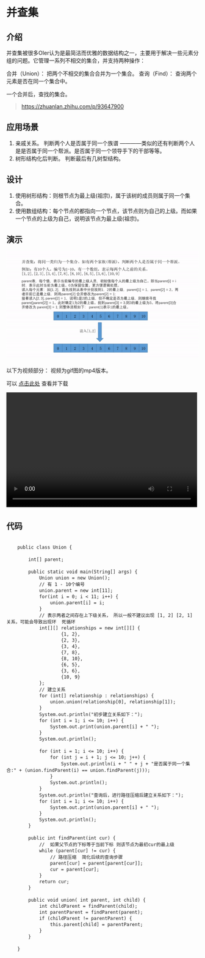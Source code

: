 # 并查集

## 介绍

并查集被很多OIer认为是最简洁而优雅的数据结构之一，主要用于解决一些元素分组的问题。它管理一系列不相交的集合，并支持两种操作：

合并（Union）： 把两个不相交的集合合并为一个集合。
查询（Find）： 查询两个元素是否在同一个集合中。

一个合并后，查找的集合。

>https://zhuanlan.zhihu.com/p/93647900

## 应用场景

1. 亲戚关系。 判断两个人是否属于同一个族谱 ————类似的还有判断两个人是是否属于同一个帮派。是否属于同一个领导手下的干部等等。
2. 树形结构化后判断。 判断最后有几树型结构。

## 设计

1. 使用树形结构：则根节点为最上级(祖宗)，属于该树的成员则属于同一个集合。
2. 使用数组结构：每个节点的都指向一个节点，该节点则为自己的上级。而如果一个节点的上级为自己，说明该节点为最上级(祖宗)。

## 演示

 ![my-union.gif](https://github.com/DevFor-Fun/Algorithm/blob/master/%E5%B9%B6%E6%9F%A5%E9%9B%86/%E5%B9%B6%E6%9F%A5%E9%9B%86.gif)

 以下为视频部分：  视频为gif图的mp4版本。

可以 [点击此处](https://github.com/DevFor-Fun/Algorithm/blob/master/%E5%B9%B6%E6%9F%A5%E9%9B%86/%E5%B9%B6%E6%9F%A5%E9%9B%86.mp4) 查看并下载

<video src="https://github.com/DevFor-Fun/Algorithm/blob/master/%E5%B9%B6%E6%9F%A5%E9%9B%86/%E5%B9%B6%E6%9F%A5%E9%9B%86.mp4" controls="controls" width="500" height="300">您的浏览器不支持播放该视频！</video>


## 代码

```

	public class Union {

	    int[] parent;
	
	    public static void main(String[] args) {
	        Union union = new Union();
	        // 有 1 - 10个编号
	        union.parent = new int[11];
	        for(int i = 0; i < 11; i++) {
	            union.parent[i] = i;
	        }
	        // 表示两者之间存在上下级关系， 所以一般不建议出现 [1, 2] [2, 1] 关系，可能会导致出现环  死循环
	        int[][] relationships = new int[][] {
	                {1, 2},
	                {2, 3},
	                {3, 4},
	                {7, 8},
	                {8, 10},
	                {6, 5},
	                {3, 6},
	                {10, 9}
	        };
	        // 建立关系
	        for (int[] relationship : relationships) {
	            union.union(relationship[0], relationship[1]);
	        }
	        System.out.println("初步建立关系如下：");
	        for (int i = 1; i <= 10; i++) {
	            System.out.print(union.parent[i] + " ");
	        }
	        System.out.println();
	
	        for (int i = 1; i <= 10; i++) {
	            for (int j = i + 1; j <= 10; j++) {
	                System.out.println(i + " " + j + "是否属于同一个集合:" + (union.findParent(i) == union.findParent(j)));
	            }
	            System.out.println();
	        }
	        System.out.println("查询后，进行路径压缩后建立关系如下：");
	        for (int i = 1; i <= 10; i++) {
	            System.out.print(union.parent[i] + " ");
	        }
	        System.out.println();
	    }
	
	    public int findParent(int cur) {
	        //  如果父节点的下标等于当前下标 则该节点为最初cur的最上级
	        while (parent[cur] != cur) {
	            // 路径压缩  简化后续的查询步骤
	            parent[cur] = parent[parent[cur]];
	            cur = parent[cur];
	        }
	        return cur;
	    }
	
	    public void union( int parent, int child) {
	        int childParent = findParent(child);
	        int parentParent = findParent(parent);
	        if (childParent != parentParent) {
	            this.parent[child] = parentParent;
	        }
	    }
	
	}

```
